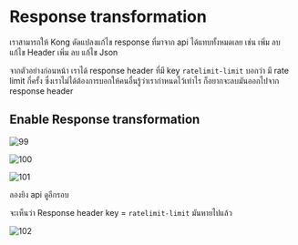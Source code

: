 # Response transformation

เราสามารถให้ Kong ดัดแปลงแก้ไข response ที่มาจาก api ได้แทบทั้งหมดเลย
เช่น
เพิ่ม ลบ แก้ไข Header
เพิ่ม ลบ แก้ไข Json

จากตัวอย่างก่อนหน้า
เราได้ response header ที่มี key `ratelimit-limit` บอกว่า มี rate limit กี่ครั้ง
ซึ่งเราไม่ได้ต้องการบอกให้คนอื่นรู้ว่าเรากำหนดไว้เท่าไร
ก็อยากจะลบมันออกไปจาก response header

## Enable Response transformation

![99](/99.png)

![100](/100.png)

![101](/101.png)

ลองยิง api ดูอีกรอบ

จะเห็นว่า Response header key = `ratelimit-limit` มันหายไปแล้ว

![102](/102.png)
